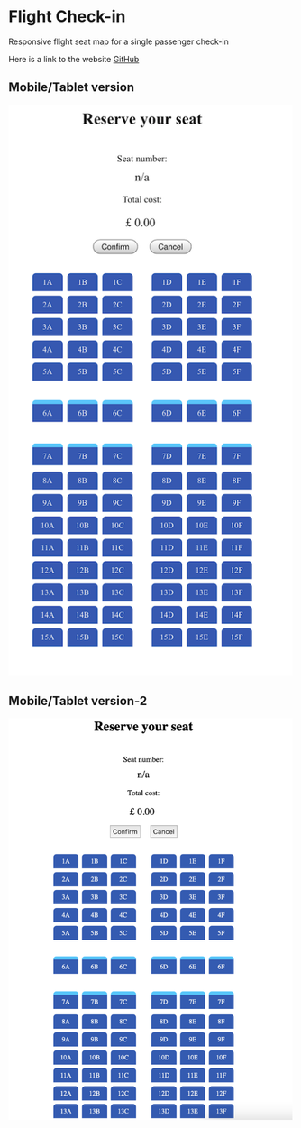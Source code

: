 # Flight Check-in

Responsive flight seat map for a single passenger check-in

Here is a link to the website [GitHub](https://dseda.github.io/flight-check-in/)

## Mobile/Tablet version

![Image of Seat Map](/images/seat-map.png)

## Mobile/Tablet version-2

![Image of Seat Map](/images/seat-map-2.png)
